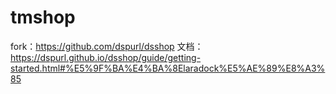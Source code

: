 # tmshop

fork：https://github.com/dspurl/dsshop
文档：https://dspurl.github.io/dsshop/guide/getting-started.html#%E5%9F%BA%E4%BA%8Elaradock%E5%AE%89%E8%A3%85
